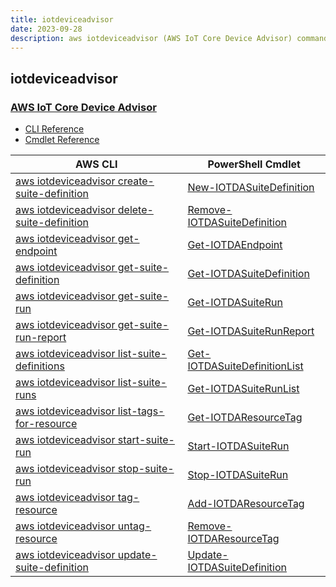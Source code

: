```yaml
---
title: iotdeviceadvisor
date: 2023-09-28
description: aws iotdeviceadvisor (AWS IoT Core Device Advisor) command/cmdlet list.
---
```


## iotdeviceadvisor

### [AWS IoT Core Device Advisor](https://aws.amazon.com/iot/)

* [CLI Reference](https://awscli.amazonaws.com/v2/documentation/api/latest/reference/iotdeviceadvisor/index.html)
* [Cmdlet Reference](https://docs.aws.amazon.com/powershell/latest/reference/items/IoTDeviceAdvisor_cmdlets.html)

|AWS CLI|PowerShell Cmdlet|
|----|----|
|[aws iotdeviceadvisor create-suite-definition](https://awscli.amazonaws.com/v2/documentation/api/latest/reference/iotdeviceadvisor/create-suite-definition.html)|[New-IOTDASuiteDefinition](https://docs.aws.amazon.com/powershell/latest/reference/items/New-IOTDASuiteDefinition.html)|
|[aws iotdeviceadvisor delete-suite-definition](https://awscli.amazonaws.com/v2/documentation/api/latest/reference/iotdeviceadvisor/delete-suite-definition.html)|[Remove-IOTDASuiteDefinition](https://docs.aws.amazon.com/powershell/latest/reference/items/Remove-IOTDASuiteDefinition.html)|
|[aws iotdeviceadvisor get-endpoint](https://awscli.amazonaws.com/v2/documentation/api/latest/reference/iotdeviceadvisor/get-endpoint.html)|[Get-IOTDAEndpoint](https://docs.aws.amazon.com/powershell/latest/reference/items/Get-IOTDAEndpoint.html)|
|[aws iotdeviceadvisor get-suite-definition](https://awscli.amazonaws.com/v2/documentation/api/latest/reference/iotdeviceadvisor/get-suite-definition.html)|[Get-IOTDASuiteDefinition](https://docs.aws.amazon.com/powershell/latest/reference/items/Get-IOTDASuiteDefinition.html)|
|[aws iotdeviceadvisor get-suite-run](https://awscli.amazonaws.com/v2/documentation/api/latest/reference/iotdeviceadvisor/get-suite-run.html)|[Get-IOTDASuiteRun](https://docs.aws.amazon.com/powershell/latest/reference/items/Get-IOTDASuiteRun.html)|
|[aws iotdeviceadvisor get-suite-run-report](https://awscli.amazonaws.com/v2/documentation/api/latest/reference/iotdeviceadvisor/get-suite-run-report.html)|[Get-IOTDASuiteRunReport](https://docs.aws.amazon.com/powershell/latest/reference/items/Get-IOTDASuiteRunReport.html)|
|[aws iotdeviceadvisor list-suite-definitions](https://awscli.amazonaws.com/v2/documentation/api/latest/reference/iotdeviceadvisor/list-suite-definitions.html)|[Get-IOTDASuiteDefinitionList](https://docs.aws.amazon.com/powershell/latest/reference/items/Get-IOTDASuiteDefinitionList.html)|
|[aws iotdeviceadvisor list-suite-runs](https://awscli.amazonaws.com/v2/documentation/api/latest/reference/iotdeviceadvisor/list-suite-runs.html)|[Get-IOTDASuiteRunList](https://docs.aws.amazon.com/powershell/latest/reference/items/Get-IOTDASuiteRunList.html)|
|[aws iotdeviceadvisor list-tags-for-resource](https://awscli.amazonaws.com/v2/documentation/api/latest/reference/iotdeviceadvisor/list-tags-for-resource.html)|[Get-IOTDAResourceTag](https://docs.aws.amazon.com/powershell/latest/reference/items/Get-IOTDAResourceTag.html)|
|[aws iotdeviceadvisor start-suite-run](https://awscli.amazonaws.com/v2/documentation/api/latest/reference/iotdeviceadvisor/start-suite-run.html)|[Start-IOTDASuiteRun](https://docs.aws.amazon.com/powershell/latest/reference/items/Start-IOTDASuiteRun.html)|
|[aws iotdeviceadvisor stop-suite-run](https://awscli.amazonaws.com/v2/documentation/api/latest/reference/iotdeviceadvisor/stop-suite-run.html)|[Stop-IOTDASuiteRun](https://docs.aws.amazon.com/powershell/latest/reference/items/Stop-IOTDASuiteRun.html)|
|[aws iotdeviceadvisor tag-resource](https://awscli.amazonaws.com/v2/documentation/api/latest/reference/iotdeviceadvisor/tag-resource.html)|[Add-IOTDAResourceTag](https://docs.aws.amazon.com/powershell/latest/reference/items/Add-IOTDAResourceTag.html)|
|[aws iotdeviceadvisor untag-resource](https://awscli.amazonaws.com/v2/documentation/api/latest/reference/iotdeviceadvisor/untag-resource.html)|[Remove-IOTDAResourceTag](https://docs.aws.amazon.com/powershell/latest/reference/items/Remove-IOTDAResourceTag.html)|
|[aws iotdeviceadvisor update-suite-definition](https://awscli.amazonaws.com/v2/documentation/api/latest/reference/iotdeviceadvisor/update-suite-definition.html)|[Update-IOTDASuiteDefinition](https://docs.aws.amazon.com/powershell/latest/reference/items/Update-IOTDASuiteDefinition.html)|

